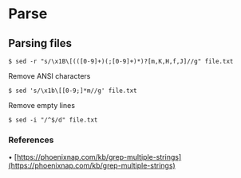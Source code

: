 # Parse

## Parsing files

`$ sed -r "s/\x1B\[(([0-9]+)(;[0-9]+)*)?[m,K,H,f,J]//g" file.txt`

Remove ANSI characters

`$ sed 's/\x1b\[[0-9;]*m//g' file.txt`

Remove empty lines

`$ sed -i "/^$/d" file.txt`

### References

• [https://phoenixnap.com/kb/grep-multiple-strings](https://phoenixnap.com/kb/grep-multiple-strings)